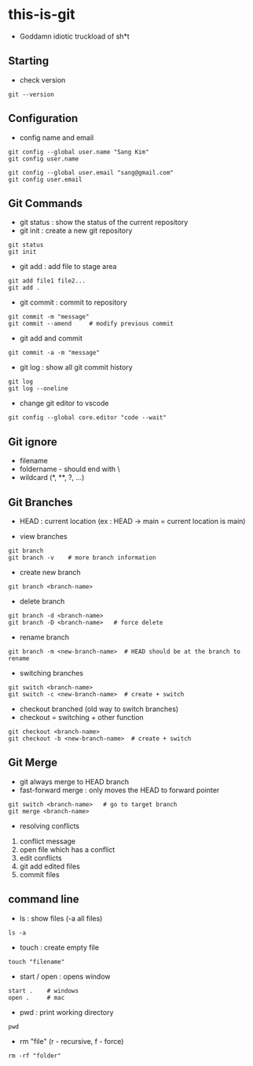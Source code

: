 # this-is-git

- Goddamn idiotic truckload of sh*t

## Starting
- check version
```
git --version
```

## Configuration
- config name and email
```
git config --global user.name "Sang Kim"
git config user.name

git config --global user.email "sang@gmail.com"
git config user.email
```

## Git Commands
- git status : show the status of the current repository
- git init : create a new git repository
```
git status
git init
```

- git add : add file to stage area
```
git add file1 file2...
git add .
```

- git commit : commit to repository
```
git commit -m "message"
git commit --amend     # modify previous commit
```

- git add and commit
```
git commit -a -m "message"
```

- git log : show all git commit history
```
git log 
git log --oneline
```

- change git editor to vscode
```
git config --global core.editor "code --wait"
```

## Git ignore
- filename
- foldername - should end with \
- wildcard (*, **, ?, ...)

## Git Branches
- HEAD : current location (ex : HEAD -> main = current location is main)

- view branches
```
git branch
git branch -v    # more branch information
```

- create new branch
```
git branch <branch-name>
```

- delete branch
```
git branch -d <branch-name>
git branch -D <branch-name>   # force delete
```

- rename branch
```
git branch -m <new-branch-name>  # HEAD should be at the branch to rename
```

- switching branches
```
git switch <branch-name>
git switch -c <new-branch-name>  # create + switch
```

- checkout branched (old way to switch branches)
- checkout = switching + other function
```
git checkout <branch-name>
git checkout -b <new-branch-name>  # create + switch
```

## Git Merge
- git always merge to HEAD branch
- fast-forward merge : only moves the HEAD to forward pointer
```
git switch <branch-name>   # go to target branch
git merge <branch-name>
```

- resolving conflicts
1. conflict message
2. open file which has a conflict
3. edit conflicts
4. git add edited files
5. commit files

## command line

- ls : show files (-a all files)
```
ls -a
```

- touch : create empty file
```
touch "filename"
```

- start / open : opens window 
```
start .    # windows
open .     # mac
```

- pwd : print working directory
```
pwd
```

- rm "file" (r - recursive, f - force)
```
rm -rf "folder"
```